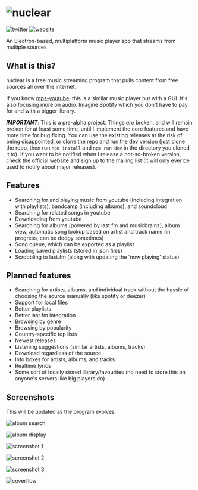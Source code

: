 # ![nuclear](https://raw.githubusercontent.com/nukeop/nuclear/master/resources/media/nuclear/logo_small.png) 

[![twitter](https://raw.githubusercontent.com/nukeop/nuclear/master/resources/media/nuclear/github/twitter.png)](https://twitter.com/nuclear_player) [![website](https://raw.githubusercontent.com/nukeop/nuclear/master/resources/media/nuclear/github/website.png)](http://nuclear.gumblert.tech/) 


An Electron-based, multiplatform music player app that streams from multiple sources

## What is this?
nuclear is a free music streaming program that pulls content from free sources all over the internet.

If you know [mps-youtube](https://github.com/mps-youtube/mps-youtube), this is a similar music player but with a GUI.
It's also focusing more on audio. Imagine Spotify which you don't have to pay for and with a bigger library.

***IMPORTANT***: This is a pre-alpha project. Things _are_ broken, and will remain broken for at least some time, until I implement the core features and have more time for bug fixing. You can use the existing releases at the risk of being disappointed, or clone the repo and run the dev version (just clone the repo, then run `npm install` and `npm run dev` in the directory you cloned it to). If you want to be notified when I release a not-so-broken version, check the official website and sign up to the mailing list (it will only ever be used to notify about major releases).

## Features

- Searching for and playing music from youtube (including integration with playlists), bandcamp (including albums), and soundcloud
- Searching for related songs in youtube
- Downloading from youtube
- Searching for albums (powered by last.fm and musicbrainz), album view, automatic song lookup based on artist and track name (in progress, can be dodgy sometimes)
- Song queue, which can be exported as a playlist
- Loading saved playlists (stored in json files)
- Scrobbling to last.fm (along with updating the 'now playing' status)

## Planned features

- Searching for artists, albums, and individual track without the hassle of choosing the source manually (like spotify or deezer)
- Support for local files
- Better playlists
- Better last.fm integration
- Browsing by genre
- Browsing by popularity
- Country-specific top lists
- Newest releases
- Listening suggestions (similar artists, albums, tracks)
- Download regardless of the source
- Info boxes for artists, albums, and tracks
- Realtime lyrics
- Some sort of locally stored library/favourites (no need to store this on anyone's servers like big players do)


## Screenshots
This will be updated as the program evolves.

![album search](http://i.imgur.com/8KikWtc.png)

![album display](http://i.imgur.com/fhUv1si.png)

![screenshot 1](http://i.imgur.com/8RFe6Pg.png)

![screenshot 2](http://i.imgur.com/BRvrqbt.png)

![screenshot 3](http://i.imgur.com/nkyD0wc.png)

![coverflow](http://i.imgur.com/TJs6Q3D.gif)
